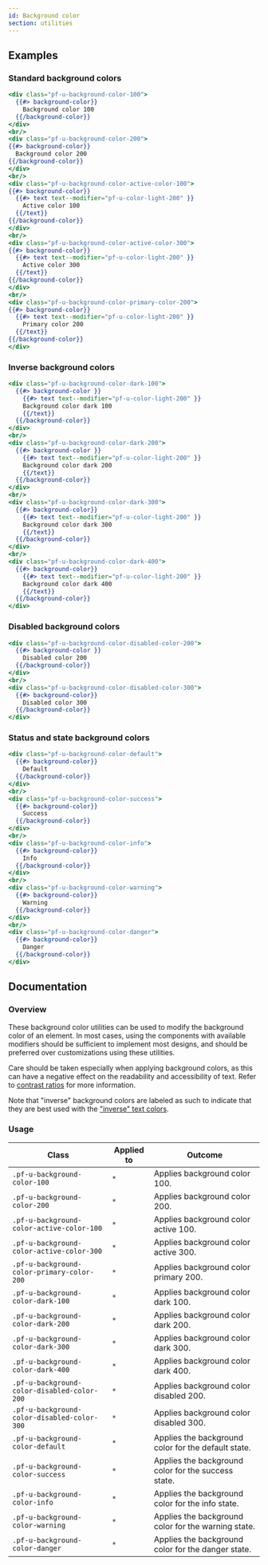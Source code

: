 ```yaml
---
id: Background color
section: utilities
---
```


## Examples

### Standard background colors

```hbs
<div class="pf-u-background-color-100">
  {{#> background-color}}
    Background color 100
  {{/background-color}}
</div>
<br/>
<div class="pf-u-background-color-200">
{{#> background-color}}
  Background color 200
{{/background-color}}
</div>
<br/>
<div class="pf-u-background-color-active-color-100">
{{#> background-color}}
  {{#> text text--modifier="pf-u-color-light-200" }}
    Active color 100
  {{/text}}
{{/background-color}}
</div>
<br/>
<div class="pf-u-background-color-active-color-300">
{{#> background-color}}
  {{#> text text--modifier="pf-u-color-light-200" }}
    Active color 300
  {{/text}}
{{/background-color}}
</div>
<br/>
<div class="pf-u-background-color-primary-color-200">
{{#> background-color}}
  {{#> text text--modifier="pf-u-color-light-200" }}
    Primary color 200
  {{/text}}
{{/background-color}}
</div>
```

### Inverse background colors

```hbs
<div class="pf-u-background-color-dark-100">
  {{#> background-color }}
    {{#> text text--modifier="pf-u-color-light-200" }}
    Background color dark 100
    {{/text}}
  {{/background-color}}
</div>
<br/>
<div class="pf-u-background-color-dark-200">
  {{#> background-color }}
    {{#> text text--modifier="pf-u-color-light-200" }}
    Background color dark 200
    {{/text}}
  {{/background-color}}
</div>
<br/>
<div class="pf-u-background-color-dark-300">
  {{#> background-color}}
    {{#> text text--modifier="pf-u-color-light-200" }}
    Background color dark 300
    {{/text}}
  {{/background-color}}
</div>
<br/>
<div class="pf-u-background-color-dark-400">
  {{#> background-color}}
    {{#> text text--modifier="pf-u-color-light-200" }}
    Background color dark 400
    {{/text}}
  {{/background-color}}
</div>
```

### Disabled background colors

```hbs
<div class="pf-u-background-color-disabled-color-200">
  {{#> background-color }}
    Disabled color 200
  {{/background-color}}
</div>
<br/>
<div class="pf-u-background-color-disabled-color-300">
  {{#> background-color}}
    Disabled color 300
  {{/background-color}}
</div>
```

### Status and state background colors
```hbs
<div class="pf-u-background-color-default">
  {{#> background-color}}
    Default
  {{/background-color}}
</div>
<br/>
<div class="pf-u-background-color-success">
  {{#> background-color}}
    Success
  {{/background-color}}
</div>
<br/>
<div class="pf-u-background-color-info">
  {{#> background-color}}
    Info
  {{/background-color}}
</div>
<br/>
<div class="pf-u-background-color-warning">
  {{#> background-color}}
    Warning
  {{/background-color}}
</div>
<br/>
<div class="pf-u-background-color-danger">
  {{#> background-color}}
    Danger
  {{/background-color}}
</div>
```

## Documentation

### Overview

These background color utilities can be used to modify the background color of an element. In most cases, using the components with available modifiers should be sufficient to implement most designs, and should be preferred over customizations using these utilities.

Care should be taken especially when applying background colors, as this can have a negative effect on the readability and accessibility of text. Refer to [contrast ratios](https://www.patternfly.org/v4/guidelines/colors/#contrast-ratios) for more information.

Note that "inverse" background colors are labeled as such to indicate that they are best used with the ["inverse" text colors](https://www.patternfly.org/v4/utilities/text#inverse-colors). 
### Usage

| Class                             | Applied to | Outcome                            |
| --------------------------------- | ---------- | ---------------------------------- |
| `.pf-u-background-color-100`      | `*`        | Applies background color 100.      |
| `.pf-u-background-color-200`      | `*`        | Applies background color 200.      |
| `.pf-u-background-color-active-color-100` | `*`        | Applies background color active 100. |
| `.pf-u-background-color-active-color-300` | `*`        | Applies background color active 300. |
| `.pf-u-background-color-primary-color-200` | `*`        | Applies background color primary 200. |
| `.pf-u-background-color-dark-100` | `*`        | Applies background color dark 100. |
| `.pf-u-background-color-dark-200` | `*`        | Applies background color dark 200. |
| `.pf-u-background-color-dark-300` | `*`        | Applies background color dark 300. |
| `.pf-u-background-color-dark-400` | `*`        | Applies background color dark 400. |
| `.pf-u-background-color-disabled-color-200` | `*`        | Applies background color disabled 200. |
| `.pf-u-background-color-disabled-color-300` | `*`        | Applies background color disabled 300. |
| `.pf-u-background-color-default`  | `*`        | Applies the background color for the default state.  |
| `.pf-u-background-color-success`  | `*`        | Applies the background color for the success state.  |
| `.pf-u-background-color-info`     | `*`        | Applies the background color for the info state.     |
| `.pf-u-background-color-warning`  | `*`        | Applies the background color for the warning state.  |
| `.pf-u-background-color-danger`   | `*`        | Applies the background color for the danger state.   |
